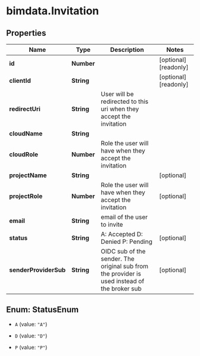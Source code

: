# bimdata.Invitation

## Properties

Name | Type | Description | Notes
------------ | ------------- | ------------- | -------------
**id** | **Number** |  | [optional] [readonly] 
**clientId** | **String** |  | [optional] [readonly] 
**redirectUri** | **String** | User will be redirected to this uri when they accept the invitation | 
**cloudName** | **String** |  | 
**cloudRole** | **Number** | Role the user will have when they accept the invitation | 
**projectName** | **String** |  | [optional] 
**projectRole** | **Number** | Role the user will have when they accept the invitation | [optional] 
**email** | **String** | email of the user to invite | 
**status** | **String** |  A: Accepted D: Denied P: Pending  | [optional] 
**senderProviderSub** | **String** | OIDC sub of the sender. The original sub from the provider is used instead of the broker sub | [optional] 



## Enum: StatusEnum


* `A` (value: `"A"`)

* `D` (value: `"D"`)

* `P` (value: `"P"`)




